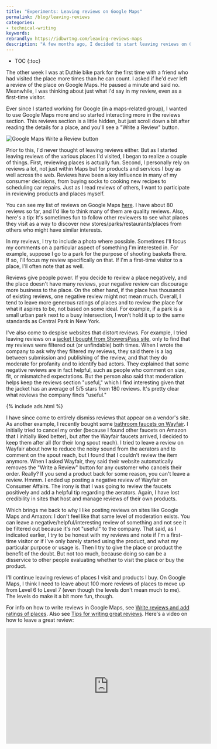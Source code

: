```yaml
---
title: "Experiments: Leaving reviews on Google Maps"
permalink: /blog/leaving-reviews
categories:
- technical-writing
keywords:
rebrandly: https://idbwrtng.com/leaving-reviews-maps
description: "A few months ago, I decided to start leaving reviews on Google Maps of nearly every place I visited. The result has made me feel more empowered."
---
```


* TOC
{:toc}

The other week I was at Duthie bike park for the first time with a friend who had visited the place more times than he can count. I asked if he'd ever left a review of the place on Google Maps. He paused a minute and said no. Meanwhile, I was thinking about just what I'd say in my review, even as a first-time visitor.

Ever since I started working for Google (in a maps-related group), I wanted to use Google Maps more and so started interacting more in the reviews section. This reviews section is a little hidden, but just scroll down a bit after reading the details for a place, and you'll see a "Write a Review" button.

<img src="{{site.media}}/addingreviews_google_maps.png" alt="Google Maps Write a Review button" />

Prior to this, I'd never thought of leaving reviews either. But as I started leaving reviews of the various places I'd visited, I began to realize a couple of things. First, reviewing places is actually fun. Second, I personally rely on reviews a lot, not just within Maps but for products and services I buy as well across the web. Reviews have been a key influence in many of my consumer decisions, from buying socks to cooking new recipes to scheduling car repairs. Just as I read reviews of others, I want to participate in reviewing products and places myself.

You can see my list of reviews on Google Maps [here](https://idbwrtng.com/googlereviews). I have about 80 reviews so far, and I'd like to think many of them are quality reviews. Also, here's a tip: It's sometimes fun to follow other reviewers to see what places they visit as a way to discover new stores/parks/restaurants/places from others who might have similar interests.

In my reviews, I try to include a photo where possible. Sometimes I'll focus my comments on a particular aspect of something I'm interested in. For example, suppose I go to a park for the purpose of shooting baskets there. If so, I'll focus my review specifically on that. If I'm a first-time visitor to a place, I'll often note that as well.

Reviews give people power. If you decide to review a place negatively, and the place doesn't have many reviews, your negative review can discourage more business to the place. On the other hand, if the place has thousands of existing reviews, one negative review might not mean much. Overall, I tend to leave more generous ratings of places and to review the place for what it aspires to be, not based on some ideal. For example, if a park is a small urban park next to a busy intersection, I won't hold it up to the same standards as Central Park in New York.

I've also come to despise websites that distort reviews. For example, I tried leaving reviews on a [jacket I bought from ShowersPass site](https://www.showerspass.com/products/mens-elite-2-1-jacket), only to find that my reviews were filtered out (or unfindable) both times. When I wrote the company to ask why they filtered my reviews, they said there is a lag between submission and publishing of the review, and that they do moderate for profanity and to identify bad actors. They explained that some negative reviews are in fact helpful, such as people who comment on size, fit, or mismatched expectations. But the person also said that moderation helps keep the reviews section "useful," which I find interesting given that the jacket has an average of 5/5 stars from 180 reviews. It's pretty clear what reviews the company finds "useful."

{% include ads.html %}

I have since come to entirely dismiss reviews that appear on a vendor's site. As another example, I recently bought some [bathroom faucets on Wayfair](https://www.wayfair.com/home-improvement/pdp/kingston-brass-templeton-centerset-bathroom-faucet-with-drain-assembly-kbbb1715.html). I initially tried to cancel my order (because I found other faucets on Amazon that I initially liked better), but after the Wayfair faucets arrived, I decided to keep them after all (for their long spout reach). I tried to leave a review on Wayfair about how to reduce the noisy sound from the aerators and to comment on the spout reach, but I found that I couldn't review the item anymore. When I asked Wayfair, they said their website automatically removes the "Write a Review" button for any customer who cancels their order. Really? If you send a product back for some reason, you can't leave a review. Hmmm. I ended up posting a negative review of Wayfair on Consumer Affairs. The irony is that I was going to review the faucets positively and add a helpful tip regarding the aerators. Again, I have lost credibility in sites that host and manage reviews of their own products.

Which brings me back to why I like posting reviews on sites like Google Maps and Amazon: I don't feel like that same level of moderation exists. You can leave a negative/helpful/interesting review of something and not see it be filtered out because it's not "useful" to the company. That said, as I indicated earlier, I try to be honest with my reviews and note if I'm a first-time visitor or if I've only barely started using the product, and what my particular purpose or usage is. Then I try to give the place or product the benefit of the doubt. But not too much, because doing so can be a disservice to other people evaluating whether to visit the place or buy the product.

I'll continue leaving reviews of places I visit and products I buy. On Google Maps, I think I need to leave about 100 more reviews of places to move up from Level 6 to Level 7 (even though the levels don't mean much to me). The levels do make it a bit more fun, though.

For info on how to write reviews in Google Maps, see [Write reviews and add ratings of places](https://support.google.com/maps/answer/6230175). Also see [Tips for writing great reviews](https://support.google.com/local-guides/answer/2519605). Here's a video on how to leave a great review:

<iframe width="560" height="315" src="https://www.youtube.com/embed/weLRTztdyJ0" title="YouTube video player" frameborder="0" allow="accelerometer; autoplay; clipboard-write; encrypted-media; gyroscope; picture-in-picture" allowfullscreen></iframe>
